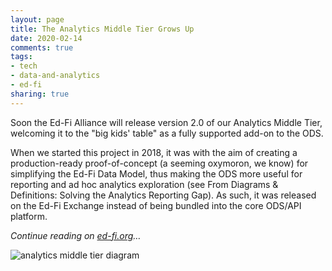 ```yaml
---
layout: page
title: The Analytics Middle Tier Grows Up
date: 2020-02-14
comments: true
tags:
- tech
- data-and-analytics
- ed-fi
sharing: true
---
```


Soon the Ed-Fi Alliance will release version 2.0 of our Analytics Middle Tier,
welcoming it to the "big kids' table" as a fully supported add-on to the ODS.

When we started this project in 2018, it was with the aim of creating a
production-ready proof-of-concept (a seeming oxymoron, we know) for simplifying
the Ed-Fi Data Model, thus making the ODS more useful for reporting and ad hoc
analytics exploration (see From Diagrams &amp; Definitions: Solving the
Analytics Reporting Gap). As such, it was released on the Ed-Fi Exchange instead
of being bundled into the core ODS/API platform.

_Continue reading on [ed-fi.org](https://www.ed-fi.org/blog/2020/02/the-analytics-middle-tier-grows-up/)&hellip;_

![analytics middle tier
diagram](https://www.ed-fi.org/assets/2020/02/Screen-Shot-2020-02-14-at-9.39.56-AM-768x391.png)
